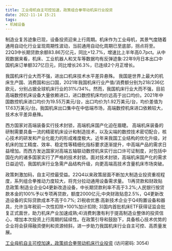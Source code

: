 ```yaml
---
title: 工业母机自主可控加速，政策组合拳带动机床行业投资
date: 2022-11-14 15:21
tags:
- 机械设备
---
```

制造业复苏迹象已现，设备投资迎来上行周期。机床作为工业母机，其景气度随着通用自动化行业呈现周期性波动，当前通用自动化周期已至底部，拐点将至。
22Q3中长期贷款余额83.86万亿元，同比+12.7%，增速比上半年高0.7pct。从中观数据来看，机床、工业机器人和叉车等数据均有反弹迹象:22年9月日本出口中国机床订单额327亿日元，同比增长26.3%，已连续2个月正增长。

我国机床行业大而不强，进出口机床技术水平差异悬殊。
我国是世界上最大的机床生产国、消费国和出口国，2021年我国机床行业产值/消费额分别为218/236亿欧元，分别占据全球机床行业的31%/34%。然而，我国机床行业大而不强，目前高端数控机床设备大量依赖进口，进口数控机床均价远高于出口均价。2021年中国数控机床进口均价为19.55万美元/台，出口均价为1.92万美元/台，均价差值为17.63万美元/台。我国机床出口集中在中低端市场，高端数控机床进口依赖较大，技术水平差异悬殊。
<!-- more -->
西方国家对高端装备实行技术封锁，高端机床国产化迫在眉睫。
高端机床装备的研制需要具备一流的精密机床设计和制造技术，以及尖端的数控技术密切配合，核心技术的研发和产业化能力的形成难度极大。近年来我国工业结构的优化升级，对机床的加工精度、效率、稳定性等精细化指标要求逐渐提升，中高端产品的需求日益增加。而西方发达国家对高端五轴联动数控机床实行出口许可证制度，对包括中国在内的诸多国家实行了严格的技术封锁。面对技术封锁，高端机床国产化的需求日益迫切，我国机床行业急需产品结构升级，向更高端高技术含量机床市场突破。

政策刺激加码，自主可控最受益。22Q4以来政策层面不断加大制造业投资重视程度，系列组合拳推动力度较大，将充分拉动通用设备需求量。
1)再贷款和财政贴息政策:制造业企业Q4更新改造设备，中长期贷款利率不高于3.2%;人民银行按贷款本金的100%予以专项再贷款，额度2000亿元;中央财政贴息2.5%，Q4更新改造设备的实际贷款成本不高于0.7%;
2)税收优惠:高新技术企业于Q4购置设备和器具，允许当年税前一次性扣除+100%加计扣除;
3)国内首批机床ETF获得证监会批复正式面世，助力机床产业加速成熟;4)消费刺激有利于提高制造业整体的投资信心，增加本次投资上行周期的延续性。在政策引导和鼓励下，具备核心技术优势的企业将会获得融资便利和资源倾斜，进一步助力我国机床行业自主可控、高质量发展。


[工业母机自主可控加速，政策组合拳带动机床行业投资](https://url12.ctfile.com/f/3948612-723537111-63adf7?p=3054)
(访问密码: 3054)
